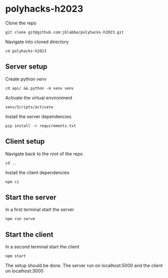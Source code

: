 # polyhacks-h2023

Clone the repo

``git clone git@github.com:jblabbe/polyhacks-h2023.git``

Navigate into cloned directory

``cd polyhacks-h2023``

## Server setup

Create python venv

``cd api/ && python -m venv venv``

Activate the virtual environment

``venv/Scripts/activate``

Install the server dependencies

``pip install -r requirements.txt``

## Client setup

Navigate back to the root of the repo

``cd ..``

Install the client dependencies

``npm ci``

## Start the server

In a first terminal start the server

``npm run serve``

## Start the client

In a second terminal start the client

``npm start``

The setup should be done. The server run on localhost:5000 and the client on localhost:3000
